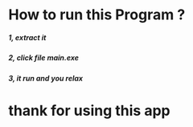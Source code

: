 # How to run this Program ?
##### 1, extract it 
##### 2, click file main.exe
##### 3, it run and you relax

# thank for using this app
